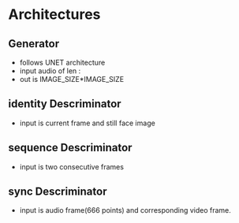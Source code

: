 # Architectures

## Generator

* follows UNET architecture
* input audio of len :
* out is IMAGE_SIZE*IMAGE_SIZE

## identity Descriminator

* input is current frame and still face image

## sequence Descriminator

* input is two consecutive frames

## sync Descriminator

* input is audio frame(666 points) and corresponding video frame.

